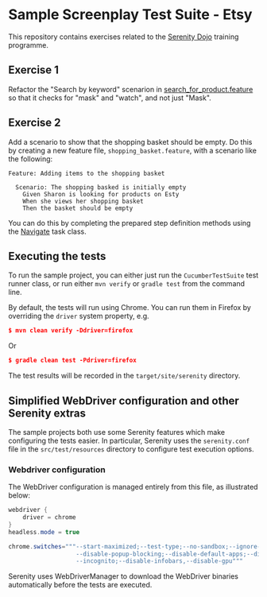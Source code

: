 # Sample Screenplay Test Suite - Etsy

This repository contains exercises related to the [Serenity Dojo](https://www.serenity-dojo.com/) training programme.

## Exercise 1

Refactor the "Search by keyword" scenarion in [search_for_product.feature](src/test/resources/features/etsy/search_for_product.feature) so that it checks for "mask" and "watch", and not just "Mask".

## Exercise 2

Add a scenario to show that the shopping basket should be empty. Do this by creating a new feature file, `shopping_basket.feature`, with a scenario like the following:

```gherkin
Feature: Adding items to the shopping basket

  Scenario: The shopping basked is initially empty
    Given Sharon is looking for products on Esty
    When she views her shopping basket
    Then the basket should be empty
```

You can do this by completing the prepared step definition methods using the [Navigate](src/test/java/com/serenitydojo/etsy/navigation/Navigate.java) task class.

## Executing the tests
To run the sample project, you can either just run the `CucumberTestSuite` test runner class, or run either `mvn verify` or `gradle test` from the command line.

By default, the tests will run using Chrome. You can run them in Firefox by overriding the `driver` system property, e.g.
```json
$ mvn clean verify -Ddriver=firefox
```
Or
```json
$ gradle clean test -Pdriver=firefox
```

The test results will be recorded in the `target/site/serenity` directory.

## Simplified WebDriver configuration and other Serenity extras
The sample projects both use some Serenity features which make configuring the tests easier. In particular, Serenity uses the `serenity.conf` file in the `src/test/resources` directory to configure test execution options.  
### Webdriver configuration
The WebDriver configuration is managed entirely from this file, as illustrated below:
```java
webdriver {
    driver = chrome
}
headless.mode = true

chrome.switches="""--start-maximized;--test-type;--no-sandbox;--ignore-certificate-errors;
                   --disable-popup-blocking;--disable-default-apps;--disable-extensions-file-access-check;
                   --incognito;--disable-infobars,--disable-gpu"""

```

Serenity uses WebDriverManager to download the WebDriver binaries automatically before the tests are executed.
